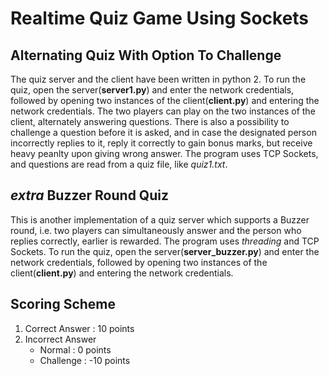 # Realtime Quiz Game Using Sockets
## Alternating Quiz With Option To Challenge
The quiz server and the client have been written in python 2. To run the quiz, open the server(**server1.py**) and enter the network credentials, followed by opening two instances of the client(**client.py**) and entering the network credentials.
The two players can play on the two instances of the client, alternately answering questions.
There is also a possibility to challenge a question before it is asked, and in case the designated person incorrectly replies to it, reply it correctly to gain bonus marks, but receive heavy peanlty upon giving wrong answer.
The program uses TCP Sockets, and questions are read from a quiz file, like _quiz1.txt_.

## _extra_ Buzzer Round Quiz
This is another implementation of a quiz server which supports a Buzzer round, i.e. two players can simultaneously answer and the person who replies correctly, earlier is rewarded.
The program uses _threading_ and TCP Sockets.
To run the quiz, open the server(**server_buzzer.py**) and enter the network credentials, followed by opening two instances of the client(**client.py**) and entering the network credentials.

## Scoring Scheme
1. Correct Answer : 10 points
2. Incorrect Answer
    * Normal : 0 points
    * Challenge : -10 points